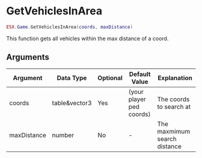 # GetVehiclesInArea

```lua
ESX.Game.GetVehiclesInArea(coords, maxDistance)
```

This function gets all vehicles within the max distance of a coord.

## Arguments

| Argument    | Data Type     | Optional | Default Value            | Explanation                  |
|-------------|---------------|----------|--------------------------|------------------------------|
| coords      | table&vector3 | Yes      | (your player ped coords) | The coords to search at      |
| maxDistance | number        | No       | -                        | The maxmimum search distance |
